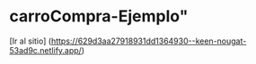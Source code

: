 # carroCompra-Ejemplo" 
[Ir al sitio] (https://629d3aa27918931dd1364930--keen-nougat-53ad9c.netlify.app/)
